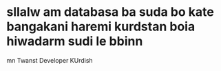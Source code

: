 # sllalw am databasa ba suda bo kate bangakani haremi kurdstan boia hiwadarm sudi le bbinn
mn Twanst Developer KUrdish

